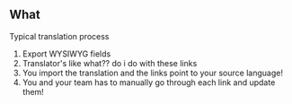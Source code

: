 ##  What

Typical translation process

<ol>
	<li class="fragment" data-fragment-index="0">Export WYSIWYG fields</li>
	<li class="fragment" data-fragment-index="1">Translator's like what?? do i do with these links</li>
	<li class="fragment" data-fragment-index="2">You import the translation and the links point to your source language!</li>
	<li class="fragment" data-fragment-index="3">You and your team has to manually go through each link and update them!</li>
</ol>
